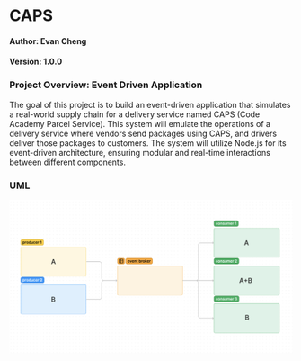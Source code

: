 # CAPS

#### Author: Evan Cheng

#### Version: 1.0.0

### Project Overview: Event Driven Application

The goal of this project is to build an event-driven application that simulates a real-world supply chain for a delivery service named CAPS (Code Academy Parcel Service). This system will emulate the operations of a delivery service where vendors send packages using CAPS, and drivers deliver those packages to customers. The system will utilize Node.js for its event-driven architecture, ensuring modular and real-time interactions between different components.  

### UML

![UML](./uml.png)
